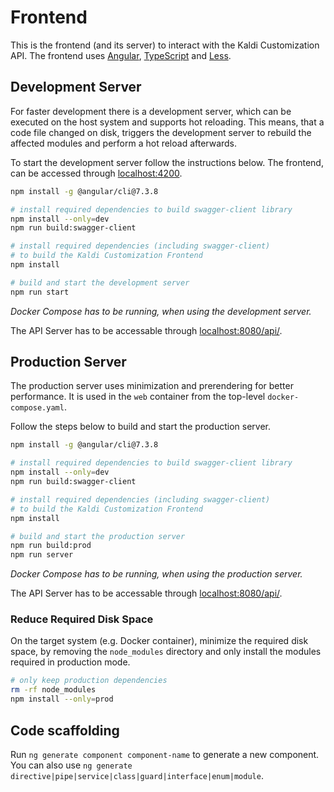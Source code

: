 # Frontend

This is the frontend (and its server) to interact with the Kaldi Customization API. The frontend uses [Angular](https://angular.io/), [TypeScript](https://www.typescriptlang.org/) and [Less](http://lesscss.org/).

## Development Server

For faster development there is a development server, which can be executed on the host system and supports hot reloading.
This means, that a code file changed on disk, triggers the development server to rebuild the affected modules and perform a hot reload afterwards.

To start the development server follow the instructions below.
The frontend, can be accessed through [localhost:4200](http://localhost:4200/).

```bash
npm install -g @angular/cli@7.3.8

# install required dependencies to build swagger-client library
npm install --only=dev
npm run build:swagger-client

# install required dependencies (including swagger-client)
# to build the Kaldi Customization Frontend
npm install

# build and start the development server
npm run start
```

*Docker Compose has to be running, when using the development server.*

The API Server has to be accessable through [localhost:8080/api/](http://localhost:8080/api/).

## Production Server

The production server uses minimization and prerendering for better performance. It is used in the `web` container from the top-level `docker-compose.yaml`.

Follow the steps below to build and start the production server.

```bash
npm install -g @angular/cli@7.3.8

# install required dependencies to build swagger-client library
npm install --only=dev
npm run build:swagger-client

# install required dependencies (including swagger-client)
# to build the Kaldi Customization Frontend
npm install

# build and start the production server
npm run build:prod
npm run server
```

*Docker Compose has to be running, when using the production server.*

The API Server has to be accessable through [localhost:8080/api/](http://localhost:8080/api/).

### Reduce Required Disk Space

On the target system (e.g. Docker container), minimize the required disk space, by removing the `node_modules` directory and only install the modules required in production mode.

```bash
# only keep production dependencies
rm -rf node_modules
npm install --only=prod
```

## Code scaffolding

Run `ng generate component component-name` to generate a new component. You can also use `ng generate directive|pipe|service|class|guard|interface|enum|module`.
